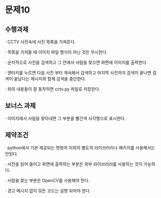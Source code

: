# 문제10

## 수행과제

· CCTV 사진속에 사진 목록을 가져온다.

· 목록을 가져올 때 이미지 파일 형식이 아닌 것은 무시한다.

· 순차적으로 사진을 검색하고 그 안에서 사람을 찾으면 화면에 이미지를 출력한다.

· 엔터키를 누르면 다음 사진 부터 계속해서 검색하고 마지막 사진까지 검색이 끝나면 검색이 끝났다는 메시지와 함께 검색을 중단한다.

· 위의 내용들이 잘 동작하면 cctv.py 파일로 저장한다.

## 보너스 과제

· 이미지에서 사람을 찾아내면 그 부분을 빨간색 사각형으로 표시한다.

## 제약조건

· python에서 기본 제공되는 명령어 이외의 별도의 라이브러리나 패키지를 사용해서는 안된다.

· 사진을 읽어 들이고 화면에 출력하는 부분은 외부 라이브러리를 사용하는 것이 가능하다.

· 사람을 찾는 부분은 OpenCV를 사용해야 한다.

· 경고 메시지 없이 모든 코드는 실행 되어야 한다.
